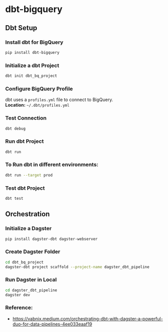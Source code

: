# dbt-bigquery

## Dbt Setup

### Install dbt for BigQuery

``` bash
pip install dbt-bigquery
```

### Initialize a dbt Project

``` bash
dbt init dbt_bq_project
```

### Configure BigQuery Profile

dbt uses a `profiles.yml` file to connect to BigQuery.\
**Location:** `~/.dbt/profiles.yml`

### Test Connection

``` bash
dbt debug
```
### Run dbt Project

``` bash
dbt run
```

### To Run dbt in different environments:

``` bash
dbt run --target prod
```

### Test dbt Project

``` bash
dbt test
```

## Orchestration


### Initialize a Dagster

``` bash
pip install dagster-dbt dagster-webserver
```

### Create Dagster Folder

``` bash
cd dbt_bq_project
dagster-dbt project scaffold --project-name dagster_dbt_pipeline
```

### Run Dagster in Local

``` bash
cd dagster_dbt_pipeline
dagster dev
```

### Reference:
- https://vabnix.medium.com/orchestrating-dbt-with-dagster-a-powerful-duo-for-data-pipelines-4ee033eaaf19